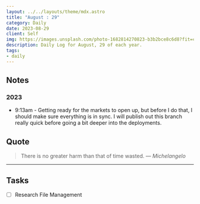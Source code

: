 ```yaml
---
layout: ../../layouts/theme/mdx.astro
title: "August : 29"
category: Daily
date: 2023-08-29
client: Self
img: https://images.unsplash.com/photo-1682814270823-b3b2bce8c6d8?fit=crop&q=85&w=1400&h=700
description: Daily Log for August, 29 of each year.
tags:
- daily
---
```


## Notes
### 2023
- 9:13am - Getting ready for the markets to open up, but before I do that, I should make sure everything is in sync. I will publish out this branch really quick before going a bit deeper into the deployments.

## Quote

> There is no greater harm than that of time wasted.
> — <cite>Michelangelo</cite>

---

## Tasks

- [ ] Research File Management